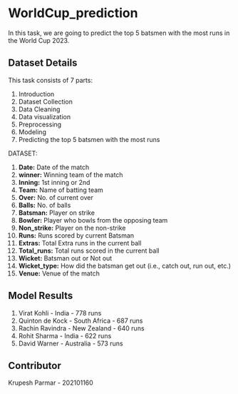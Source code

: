 # WorldCup_prediction
In this task, we are going to predict the top 5 batsmen with the most runs in the World Cup 2023.

## Dataset Details

This task consists of 7 parts:
1. Introduction
2. Dataset Collection
3. Data Cleaning
4. Data visualization
5. Preprocessing
6. Modeling
7. Predicting the top 5 batsmen with the most runs

   
DATASET:
1. **Date:** Date of the match
2. **winner:** Winning team of the match
3. **Inning:** 1st inning or 2nd
4. **Team:** Name of batting team
5. **Over:** No. of current over
6. **Balls:** No. of balls
7. **Batsman:** Player on strike
8. **Bowler:** Player who bowls from the opposing team
9. **Non_strike:** Player on the non-strike
10. **Runs:** Runs scored by current Batsman
11. **Extras:** Total Extra runs in the current ball
12. **Total_runs:** Total runs scored in the current ball
13. **Wicket:** Batsman out or Not out
14. **Wicket_type:** How did the batsman get out (i.e., catch out, run out, etc.)
15. **Venue:** Venue of the match

## Model Results
1. Virat Kohli - India - 778 runs
2. Quinton de Kock - South Africa - 687 runs
3. Rachin Ravindra - New Zealand - 640 runs
4. Rohit Sharma - India - 622 runs
5. David Warner - Australia - 573 runs

## Contributor

Krupesh Parmar - 202101160

   

   
